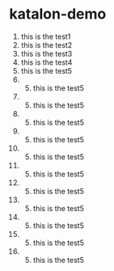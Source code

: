 # katalon-demo


1. this is the test1
2. this is the test2
3. this is the test3
4. this is the test4
5. this is the test5
6. 5. this is the test5
7. 5. this is the test5
8. 5. this is the test5
9. 5. this is the test5
10. 5. this is the test5
11. 5. this is the test5
12. 5. this is the test5
13. 5. this is the test5
14. 5. this is the test5
15. 5. this is the test5
16. 5. this is the test5